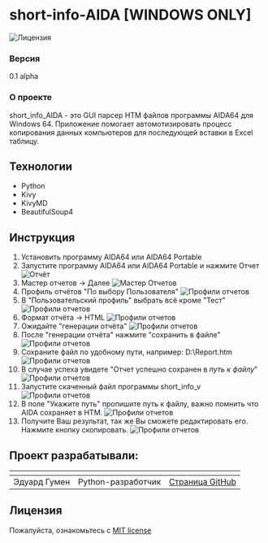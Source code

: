 # short-info-AIDA [WINDOWS ONLY]
![Лицензия](https://img.shields.io/github/license/HRSpaceX/backend)

### Версия

0.1 alpha

### О проекте
short_info_AIDA - это GUI парсер HTM файлов программы AIDA64 для Windows 64.
Приложение помогает автомотизировать процесс копирования данных компьютеров для последующей вставки в Excel таблицу.

## Технологии
- Python
- Kivy
- KivyMD
- BeautifulSoup4

## Инструкция

1. Установить программу AIDA64 или AIDA64 Portable
2. Запустите программу AIDA64 или AIDA64 Portable и нажмите Отчет
![Отчёт](https://github.com/hydrospirt/short-info-AIDA/tree/master/for_manual/1.png)
3. Мастер отчетов -> Далее
![Мастер Отчетов](https://github.com/hydrospirt/short-info-AIDA/tree/master/for_manual/2.png)
4. Профиль отчётов "По выбору Пользователя"
![Профили отчетов](https://github.com/hydrospirt/short-info-AIDA/tree/master/for_manual/3.png)
5. В "Пользовательский профиль" выбрать всё кроме "Тест"
![Профили отчетов](https://github.com/hydrospirt/short-info-AIDA/tree/master/for_manual/4.png)
6. Формат отчёта -> HTML
![Профили отчетов](https://github.com/hydrospirt/short-info-AIDA/tree/master/for_manual/5.png)
7. Ожидайте "генерации отчёта"
![Профили отчетов](https://github.com/hydrospirt/short-info-AIDA/tree/master/for_manual/6.png)
8. После "генерации отчёта" нажмите "сохранить в файле"
![Профили отчетов](https://github.com/hydrospirt/short-info-AIDA/tree/master/for_manual/7.png)
9. Сохраните файл по удобному пути, например: D:\Report.htm
![Профили отчетов](https://github.com/hydrospirt/short-info-AIDA/tree/master/for_manual/8.png)
10. В случае успеха увидете "Отчет успешно сохранен в *путь к файлу*"
![Профили отчетов](https://github.com/hydrospirt/short-info-AIDA/tree/master/for_manual/9.png)
11. Запустите скаченный файл программы short_info_v
![Профили отчетов](https://github.com/hydrospirt/short-info-AIDA/tree/master/for_manual/10.png) 
12. В поле "Укажите путь" пропишите путь к файлу, важно помнить что AIDA сохраняет в HTM.
![Профили отчетов](https://github.com/hydrospirt/short-info-AIDA/tree/master/for_manual/11.png)
13. Получите Ваш результат, так же Вы сможете редактировать его. Нажмите кнопку скопировать.
![Профили отчетов](https://github.com/hydrospirt/short-info-AIDA/tree/master/for_manual/12.png)

## Проект разрабатывали:
| <!-- --> | <!-- -->      | <!-- -->    |
|----------|---------------|-------------|
| Эдуард Гумен | Python-разработчик | [Cтраница GitHub](https://github.com/hydrospirt) |


## Лицензия

Пожалуйста, ознакомьтесь с [MIT license](https://github.com/hydrospirt/short-info-AIDA?tab=MIT-1-ov-file)
